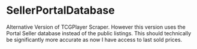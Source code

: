 # SellerPortalDatabase
 
Alternative Version of TCGPlayer Scraper. However this version uses the Portal Seller database instead of the public listings. This should technically be significantly more accurate as now I have access to last sold prices.

